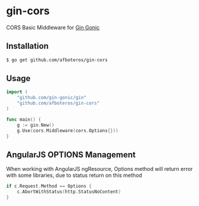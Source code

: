 # gin-cors
CORS Basic Middleware for [Gin Gonic]

## Installation

``` bash
$ go get github.com/afboteros/gin-cors
```

## Usage

``` go
import (
    "github.com/gin-gonic/gin"
    "github.com/afboteros/gin-cors"
)

func main() {
	g := gin.New()
	g.Use(cors.Middleware(cors.Options{}))
}
```

## AngularJS OPTIONS Management
When working with AngularJS ngResource, Options method will return error with some libraries, due to status return on this method
``` go
if c.Request.Method == Options {
    c.AbortWithStatus(http.StatusNoContent)
}
```

[Gin Gonic]: http://gin-gonic.github.io/gin/